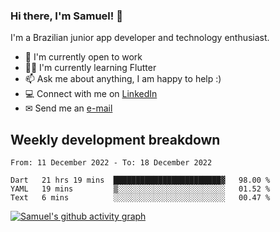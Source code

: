 ### Hi there, I'm Samuel! 👋

I'm a Brazilian junior app developer and technology enthusiast.

- 🏢 I'm currently open to work
- 👨‍💻 I'm currently learning Flutter
- 📫 Ask me about anything, I am happy to help :)
- 💻 Connect with me on [LinkedIn](https://www.linkedin.com/in/samuel-s-marques/)
- ✉ Send me an [e-mail](mailto:samuel.s.marques@protonmail.com)

## Weekly development breakdown
<!--START_SECTION:waka-->

```text
From: 11 December 2022 - To: 18 December 2022

Dart   21 hrs 19 mins  ████████████████████████▓   98.00 %
YAML   19 mins         ▒░░░░░░░░░░░░░░░░░░░░░░░░   01.52 %
Text   6 mins          ░░░░░░░░░░░░░░░░░░░░░░░░░   00.47 %
```

<!--END_SECTION:waka-->

[![Samuel's github activity graph](https://activity-graph.herokuapp.com/graph?username=samuel-s-marques&theme=react-dark)](https://github.com/samuel-s-marques)

